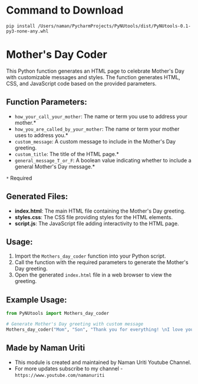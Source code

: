 # Command to Download

``` terminal
pip install /Users/naman/PycharmProjects/PyNUtools/dist/PyNUtools-0.1-py3-none-any.whl
```

# Mother's Day Coder

This Python function generates an HTML page to celebrate Mother's Day with customizable messages and styles. The function generates HTML, CSS, and JavaScript code based on the provided parameters.

## Function Parameters:

- `how_your_call_your_mother`: The name or term you use to address your mother.*
- `how_you_are_called_by_your_mother`: The name or term your mother uses to address you.*
- `custom_message`: A custom message to include in the Mother's Day greeting.
- `custom_title`: The title of the HTML page.*
- `general_message_T_or_F`: A boolean value indicating whether to include a general Mother's Day message.*

`*` Required

## Generated Files:

- **index.html**: The main HTML file containing the Mother's Day greeting.
- **styles.css**: The CSS file providing styles for the HTML elements.
- **script.js**: The JavaScript file adding interactivity to the HTML page.

## Usage:

1. Import the `Mothers_day_coder` function into your Python script.
2. Call the function with the required parameters to generate the Mother's Day greeting.
3. Open the generated `index.html` file in a web browser to view the greeting.

## Example Usage:

``` python
from PyNUtools import Mothers_day_coder

# Generate Mother's Day greeting with custom message
Mothers_day_coder("Mom", "Son", "Thank you for everything! \nI love you!!", "Happy Mother's Day", general_message_T_or_F=False)
```

## Made by Naman Uriti
- This module is created and maintained by Naman Uriti Youtube Channel.
- For more updates subscribe to my channel - `https://www.youtube.com/namanuriti`
